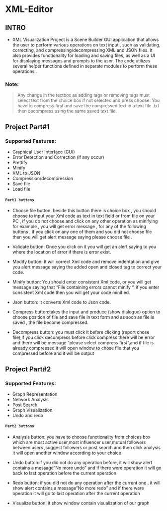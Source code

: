 # XML-Editor

## **INTRO**
* XML Visualization Project is a Scene Builder GUI application that allows the user to perform various operations on text input , such as validating, correcting, and compressing/decompressing XML and JSON files. It also provides functionality for loading and saving files, as well as a UI for displaying messages and prompts to the user. The code utilizes several helper functions defined in separate modules to perform these operations .

### Note: 
>Any change in the textbox as adding tags or removing tags must select text from the choice box  if not selected and press choose. 
>You have to compress first and save the compressed text in a text file .txt then decompress using the same saved text file.
## **Project Part#1**  

### Supported Features:
- Graphical User Interface (GUI)
- Error Detection and Correction (if any occur)
- Prettify
- Minify
- XML to JSON
- Compression/decompression
- Save file
- Load file

#### `Part1 buttons `
- Choose file button: beside this button there is choice box , you should choose to input your Xml code as text in text field or from file on your PC , if you do not choose and click on any other operation as minifying for example , you will get error message , for any of the following buttons , if you click on any one of them and you did not choose file then you will get alert message saying please choose file .
- Validate button: Once you click on it you will get an alert saying to you where the location of error if there is error exist.
- Modify button: It will correct Xml code and remove indentation and give you alert message saying the added open and closed tag to correct your code.
- Minify button: You should enter consistent Xml code, or you will get message saying that “File containing errors cannot minify “, if you enter consistent Xml code then you will get your code minified.
- Json button: it converts Xml code to Json code.
- Compress button:takes the input and produce (show dialogue) option  to choose position of file and save file in text form and as soon as file is saved , the file become compressed.
 
- Decompress button: you must click it before  clicking (report chose file),if you click decompress before click compress there will be error and there will be message “please select compress first”,and if file is already compressed it will open window to chose file that you compressed before and it will be output


## **Project Part#2**

### Supported Features:
- Graph Representation
- Network Analysis
- Post Search
- Graph Visualization
- Undo and redo 

#### `Part2 buttons `
- Analysis button: you have to choose functionality from choices box which are most active user,most influencer user,mutual followers between users ,suggest followers or post search and then click analysis it will open another window according to your choice
- Undo button:if you did not do any operation before, it will show alert contains a message”No more undo” and if there were operation it will go back to last operation before the current operation
 
- Redo button: if you did not do any operation after the current one , it will show alert contains a message”No more redo” and if there were operation it will go  to last operation after the current operation

- Visualize button: it show window contain visualization of our graph